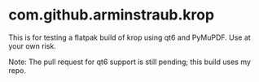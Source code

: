 # com.github.arminstraub.krop

This is for testing a flatpak build of krop using qt6 and PyMuPDF. Use at your own risk.

Note: The pull request for qt6 support is still pending; this build uses my repo.
